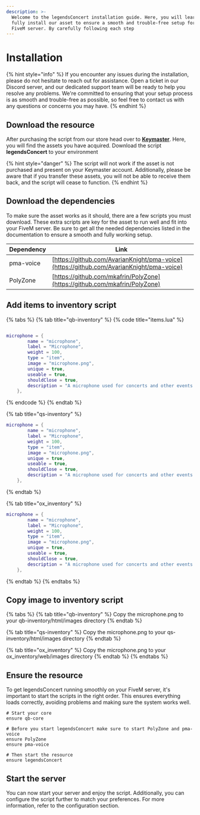 ```yaml
---
description: >-
  Welcome to the legendsConcert installation guide. Here, you will learn how to
  fully install our asset to ensure a smooth and trouble-free setup for your
  FiveM server. By carefully following each step
---
```


# Installation

{% hint style="info" %}
If you encounter any issues during the installation, please do not hesitate to reach out for assistance. Open a ticket in our Discord server, and our dedicated support team will be ready to help you resolve any problems. We're committed to ensuring that your setup process is as smooth and trouble-free as possible, so feel free to contact us with any questions or concerns you may have.
{% endhint %}

## Download the resource

After purchasing the script from our store head over to [**Keymaster**](https://keymaster.fivem.net/asset-grants). Here, you will find the assets you have acquired. Download the script **legendsConcert** to your environment

{% hint style="danger" %}
The script will not work if the asset is not purchased and present on your Keymaster account. Additionally, please be aware that if you transfer these assets, you will not be able to receive them back, and the script will cease to function.
{% endhint %}

## Download the dependencies

To make sure the asset works as it should, there are a few scripts you must download. These extra scripts are key for the asset to run well and fit into your FiveM server. Be sure to get all the needed dependencies listed in the documentation to ensure a smooth and fully working setup.

| Dependency | Link                                                                                     |
| ---------- | ---------------------------------------------------------------------------------------- |
| pma-voice  | [https://github.com/AvarianKnight/pma-voice](https://github.com/AvarianKnight/pma-voice) |
| PolyZone   | [https://github.com/mkafrin/PolyZone](https://github.com/mkafrin/PolyZone)               |

## Add items to inventory script

{% tabs %}
{% tab title="qb-inventory" %}
{% code title="items.lua" %}
```lua

microphone = {
		name = "microphone",
		label = "Microphone",
		weight = 100,
		type = "item",
		image = "microphone.png",
		unique = true,
		useable = true,
		shouldClose = true,
		description = "A microphone used for concerts and other events.",
	},
```
{% endcode %}
{% endtab %}

{% tab title="qs-inventory" %}
```lua
microphone = {
		name = "microphone",
		label = "Microphone",
		weight = 100,
		type = "item",
		image = "microphone.png",
		unique = true,
		useable = true,
		shouldClose = true,
		description = "A microphone used for concerts and other events.",
	},
```
{% endtab %}

{% tab title="ox_inventory" %}
```lua
microphone = {
		name = "microphone",
		label = "Microphone",
		weight = 100,
		type = "item",
		image = "microphone.png",
		unique = true,
		useable = true,
		shouldClose = true,
		description = "A microphone used for concerts and other events.",
	},		
```
{% endtab %}
{% endtabs %}

## Copy image to inventory script

{% tabs %}
{% tab title="qb-inventory" %}
Copy the microphone.png to your qb-inventory/html/images directory
{% endtab %}

{% tab title="qs-inventory" %}
Copy the microphone.png to your qs-inventory/html/images directory
{% endtab %}

{% tab title="ox_inventory" %}
Copy the microphone.png to your ox\_inventory/web/images directory
{% endtab %}
{% endtabs %}

## Ensure the resource

To get legendsConcert running smoothly on your FiveM server, it's important to start the scripts in the right order. This ensures everything loads correctly, avoiding problems and making sure the system works well.

```properties
# Start your core
ensure qb-core

# Before you start legendsConcert make sure to start PolyZone and pma-voice
ensure PolyZone
ensure pma-voice

# Then start the resource
ensure legendsConcert
```

## Start the server

You can now start your server and enjoy the script. Additionally, you can configure the script further to match your preferences. For more information, refer to the configuration section.
